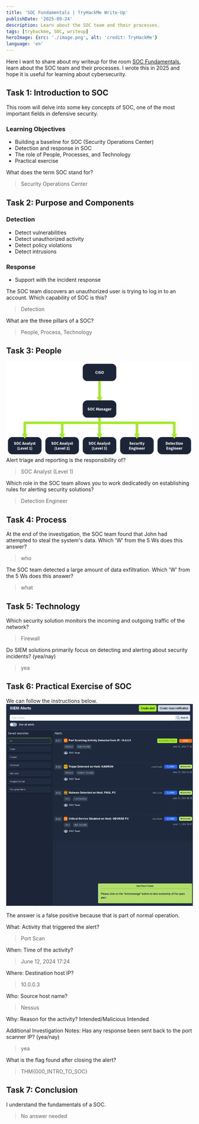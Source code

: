 ```yaml
---
title: 'SOC Fundamentals | TryHackMe Write-Up'
publishDate: '2025-09-24'
description: Learn about the SOC team and their processes.
tags: [tryhackme, SOC, writeup]
heroImage: {src: './image.png', alt: 'credit: TryHackMe'}
language: 'en'
---
```

Here i want to share about my writeup for the room [SOC Fundamentals](https://tryhackme.com/room/socfundamentals), learn about the SOC team and their processes. I wrote this in 2025 and hope it is useful for learning about cybersecurity.

## Task 1: Introduction to SOC

This room will delve into some key concepts of SOC, one of the most important fields in defensive security.

### Learning Objectives

- Building a baseline for SOC (Security Operations Center)
- Detection and response in SOC
- The role of People, Processes, and Technology
- Practical exercise

What does the term SOC stand for?
>Security Operations Center

## Task 2: Purpose and Components

### Detection

- Detect vulnerabilities
- Detect unauthorized activity
- Detect policy violations
- Detect intrusions

### Response

- Support with the incident response

The SOC team discovers an unauthorized user is trying to log in to an account. Which capability of SOC is this?
>Detection

What are the three pillars of a SOC?
>People, Process, Technology

## Task 3: People

![credit: TryHackMe](image-1.png)
Alert triage and reporting is the responsibility of?
>SOC Analyst (Level 1)

Which role in the SOC team allows you to work dedicatedly on establishing rules for alerting security solutions?
>Detection Engineer

## Task 4: Process

At the end of the investigation, the SOC team found that John had attempted to steal the system's data. Which 'W' from the 5 Ws does this answer?
>who

The SOC team detected a large amount of data exfiltration. Which 'W' from the 5 Ws does this answer?
>what

## Task 5: Technology

Which security solution monitors the incoming and outgoing traffic of the network?
>Firewall

Do SIEM solutions primarily focus on detecting and alerting about security incidents? (yea/nay)
>yea

## Task 6: Practical Exercise of SOC

We can follow the instructions below.
![alt text](image-2.png)

The answer is a false positive because that is part of normal operation.

What: Activity that triggered the alert?
>Port Scan

When: Time of the activity?
>June 12, 2024 17:24

Where: Destination host IP?
>10.0.0.3

Who: Source host name?
>Nessus

Why: Reason for the activity? Intended/Malicious
Intended

Additional Investigation Notes: Has any response been sent back to the port scanner IP? (yea/nay)
>yea

What is the flag found after closing the alert?
>THM{000_INTRO_TO_SOC}

## Task 7: Conclusion

I understand the fundamentals of a SOC.
>No answer needed
